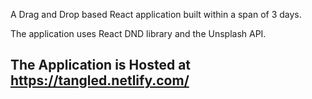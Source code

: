 A Drag and Drop based React application built within a span of 3 days. 

The application uses React DND library and the Unsplash API.

## The Application is Hosted at https://tangled.netlify.com/